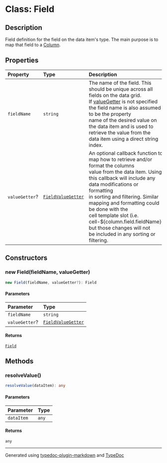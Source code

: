 # Class: Field

## Description

Field definition for the field on the data item's type. The main purpose is to map
that field to a [Column](../interfaces/Column.md).

## Properties

| Property | Type | Description |
| :------ | :------ | :------ |
| `fieldName` | `string` | The name of the field. This should be unique across all fields on the data grid.<br />If [valueGetter](Field.md) is not specified the field name is also assumed to be the property<br />name of the desired value on the data item and is used to retrieve the value from the<br />data item using a direct string index. |
| `valueGetter`? | [`FieldValueGetter`](../type-aliases/FieldValueGetter.md) | An optional callback function to map how to retrieve and/or format the columns<br />value from the data item. Using this callback will include any data modifications or formatting<br />in sorting and filtering. Similar mapping and formatting could be done with the<br />cell template slot (i.e. cell-${column.field.fieldName}) but those changes will not<br />be included in any sorting or filtering. |

## Constructors

### new Field(fieldName, valueGetter)

```ts
new Field(fieldName, valueGetter?): Field
```

#### Parameters

| Parameter | Type |
| :------ | :------ |
| `fieldName` | `string` |
| `valueGetter`? | [`FieldValueGetter`](../type-aliases/FieldValueGetter.md) |

#### Returns

[`Field`](Field.md)

## Methods

### resolveValue()

```ts
resolveValue(dataItem): any
```

#### Parameters

| Parameter | Type |
| :------ | :------ |
| `dataItem` | `any` |

#### Returns

`any`

***

Generated using [typedoc-plugin-markdown](https://www.npmjs.com/package/typedoc-plugin-markdown) and [TypeDoc](https://typedoc.org/)
